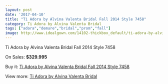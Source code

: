 ```yaml
---
layout: post
date: '2017-04-10'
title: "Ti Adora by Alvina Valenta Bridal Fall 2014 Style 7458"
category: Ti Adora by Alvina Valenta Bridal
tags: ["adora","demure","bridal","prom","fall"]
image: http://www.idealgown.com/14102-thickbox_default/ti-adora-by-alvina-valenta-bridal-fall-2014-style-7458.jpg
---
```

Ti Adora by Alvina Valenta Bridal Fall 2014 Style 7458

On Sales: **$329.995**
<a href="https://www.idealgown.com/en/ti-adora-by-alvina-valenta-bridal/5683-ti-adora-by-alvina-valenta-bridal-fall-2014-style-7458.html"><amp-img layout="responsive" width="600" height="600" src="//www.idealgown.com/14102-thickbox_default/ti-adora-by-alvina-valenta-bridal-fall-2014-style-7458.jpg" alt="Ti Adora by Alvina Valenta Bridal Fall 2014 Style 7458 0" /></a>
<a href="https://www.idealgown.com/en/ti-adora-by-alvina-valenta-bridal/5683-ti-adora-by-alvina-valenta-bridal-fall-2014-style-7458.html"><amp-img layout="responsive" width="600" height="600" src="//www.idealgown.com/14103-thickbox_default/ti-adora-by-alvina-valenta-bridal-fall-2014-style-7458.jpg" alt="Ti Adora by Alvina Valenta Bridal Fall 2014 Style 7458 1" /></a>

Buy it: [Ti Adora by Alvina Valenta Bridal Fall 2014 Style 7458](https://www.idealgown.com/en/ti-adora-by-alvina-valenta-bridal/5683-ti-adora-by-alvina-valenta-bridal-fall-2014-style-7458.html "Ti Adora by Alvina Valenta Bridal Fall 2014 Style 7458")

View more: [Ti Adora by Alvina Valenta Bridal](https://www.idealgown.com/en/84-ti-adora-by-alvina-valenta-bridal "Ti Adora by Alvina Valenta Bridal")